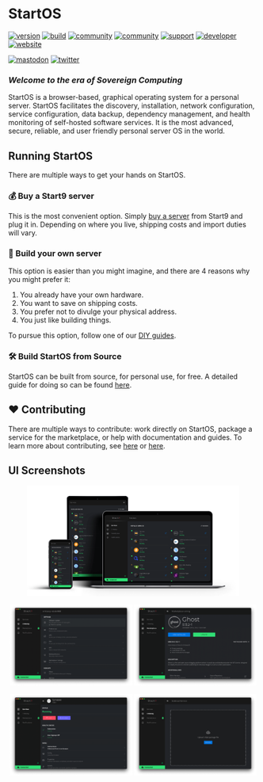 # StartOS
[![version](https://img.shields.io/github/v/tag/Start9Labs/start-os?color=success)](https://github.com/Start9Labs/start-os/releases)
[![build](https://github.com/Start9Labs/start-os/actions/workflows/startos-iso.yaml/badge.svg)](https://github.com/Start9Labs/start-os/actions/workflows/startos-iso.yaml)
[![community](https://img.shields.io/badge/community-matrix-yellow)](https://matrix.to/#/#community:matrix.start9labs.com)
[![community](https://img.shields.io/badge/community-telegram-informational)](https://t.me/start9_labs)
[![support](https://img.shields.io/badge/support-docs-important)](https://docs.start9.com)
[![developer](https://img.shields.io/badge/developer-matrix-blueviolet)](https://matrix.to/#/#community-dev:matrix.start9labs.com)
[![website](https://img.shields.io/website?down_color=lightgrey&down_message=offline&up_color=green&up_message=online&url=https%3A%2F%2Fstart9.com)](https://start9.com)

[![mastodon](https://img.shields.io/mastodon/follow/000000001?domain=https%3A%2F%2Fmastodon.start9labs.com&label=Follow&style=social)](http://mastodon.start9labs.com)
[![twitter](https://img.shields.io/twitter/follow/start9labs?label=Follow)](https://twitter.com/start9labs)

### _Welcome to the era of Sovereign Computing_ ###

StartOS is a browser-based, graphical operating system for a personal server. StartOS facilitates the discovery, installation, network configuration, service configuration, data backup, dependency management, and health monitoring of self-hosted software services. It is the most advanced, secure, reliable, and user friendly personal server OS in the world.

## Running StartOS
There are multiple ways to get your hands on StartOS.

### :moneybag: Buy a Start9 server
This is the most convenient option. Simply [buy a server](https://start9.com) from Start9 and plug it in. Depending on where you live, shipping costs and import duties will vary.

### :construction_worker: Build your own server
This option is easier than you might imagine, and there are 4 reasons why you might prefer it:
1. You already have your own hardware.
1. You want to save on shipping costs.
1. You prefer not to divulge your physical address.
1. You just like building things.

To pursue this option, follow one of our [DIY guides](https://start9.com/latest/diy).

### :hammer_and_wrench: Build StartOS from Source

StartOS can be built from source, for personal use, for free.
A detailed guide for doing so can be found [here](https://github.com/Start9Labs/start-os/blob/master/build/README.md).

## :heart: Contributing
There are multiple ways to contribute: work directly on StartOS, package a service for the marketplace, or help with documentation and guides. To learn more about contributing, see [here](https://docs.start9.com/latest/contribute/) or [here](https://github.com/Start9Labs/start-os/blob/master/CONTRIBUTING.md).

## UI Screenshots
<p align="center">
<img src="assets/StartOS.png" alt="StartOS" width="85%">
</p>
<p align="center">
<img src="assets/preferences.png" alt="StartOS Preferences" width="49%">
<img src="assets/ghost.png" alt="StartOS Ghost Service" width="49%">
</p>
<p align="center">
<img src="assets/synapse-health-check.png" alt="StartOS Synapse Health Checks" width="49%">
<img src="assets/sideload.png" alt="StartOS Sideload Service" width="49%">
</p>
